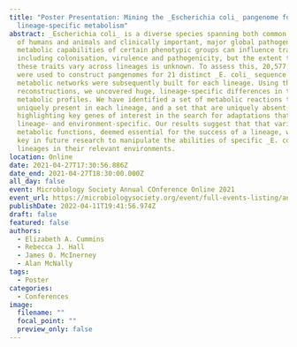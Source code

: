 ```yaml
---
title: "Poster Presentation: Mining the _Escherichia coli_ pangenome for
  lineage-specific metabolism"
abstract: _Escherichia coli_ is a diverse species spanning both common commensals
  of humans and animals and clinically important, major global pathogens. The
  metabolic capabilities of certain phenotypic groups can influence traits
  including colonisation, virulence and pathogenicity, but the extent to which
  these traits vary across lineages is unknown. To assess this, 20,577 genomes
  were used to construct pangenomes for 21 distinct _E. coli_ sequence types. Core
  metabolic networks were subsequently built for each lineage. Using these
  reconstructions, we uncovered huge, lineage-specific differences in the core
  metabolic profiles. We have identified a set of metabolic reactions that are
  uniquely present in each lineage, and a set that are uniquely absent,
  highlighting key genes of interest in the search for adaptations that are
  lineage- and environment-specific. Our results suggest that that variation in
  metabolic functions, deemed essential for the success of a lineage, will be
  key in future research to manipulate the abilities of specific _E. coli_
  lineages in their relevant environments.
location: Online
date: 2021-04-27T17:30:56.886Z
date_end: 2021-04-27T18:30:00.000Z
all_day: false
event: Microbiology Society Annual COnference Online 2021
event_url: https://microbiologysociety.org/event/full-events-listing/annual-conference-online-2021.html
publishDate: 2022-04-11T19:41:56.974Z
draft: false
featured: false
authors:
  - Elizabeth A. Cummins
  - Rebecca J. Hall
  - James O. McInerney
  - Alan McNally
tags:
  - Poster
categories:
  - Conferences
image:
  filename: ""
  focal_point: ""
  preview_only: false
---
```

